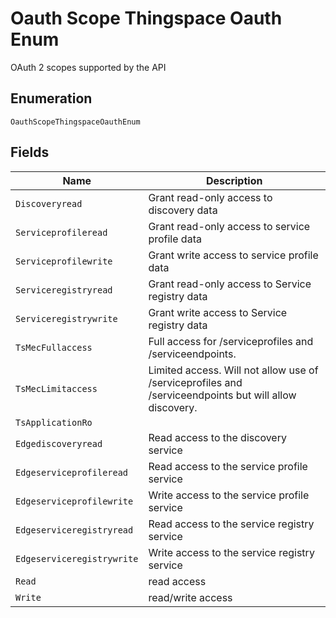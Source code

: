 
# Oauth Scope Thingspace Oauth Enum

OAuth 2 scopes supported by the API

## Enumeration

`OauthScopeThingspaceOauthEnum`

## Fields

| Name | Description |
|  --- | --- |
| `Discoveryread` | Grant read-only access to discovery data |
| `Serviceprofileread` | Grant read-only access to service profile data |
| `Serviceprofilewrite` | Grant write access to service profile data |
| `Serviceregistryread` | Grant read-only access to Service registry data |
| `Serviceregistrywrite` | Grant write access to Service registry data |
| `TsMecFullaccess` | Full access for /serviceprofiles and /serviceendpoints. |
| `TsMecLimitaccess` | Limited access. Will not allow use of /serviceprofiles and /serviceendpoints but will allow discovery. |
| `TsApplicationRo` |  |
| `Edgediscoveryread` | Read access to the discovery service |
| `Edgeserviceprofileread` | Read access to the service profile service |
| `Edgeserviceprofilewrite` | Write access to the service profile service |
| `Edgeserviceregistryread` | Read access to the service registry service |
| `Edgeserviceregistrywrite` | Write access to the service registry service |
| `Read` | read access |
| `Write` | read/write access |

